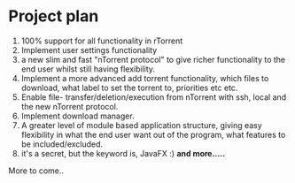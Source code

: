 # Project plan #

  1. 100% support for all functionality in rTorrent
  1. Implement user settings functionality
  1. a new slim and fast "nTorrent protocol" to give richer functionality to the end user whilst still having flexibility.
  1. Implement a more advanced add torrent functionality, which files to download, what label to set the torrent to, priorities etc etc.
  1. Enable file- transfer/deletion/execution from nTorrent with ssh, local and the new nTorrent protocol.
  1. Implement download manager.
  1. A greater level of module based application structure, giving easy flexibility in what the end user want out of the program, what features to be included/excluded.
  1. it's a secret, but the keyword is, JavaFX :)
**and more.....**

More to come..